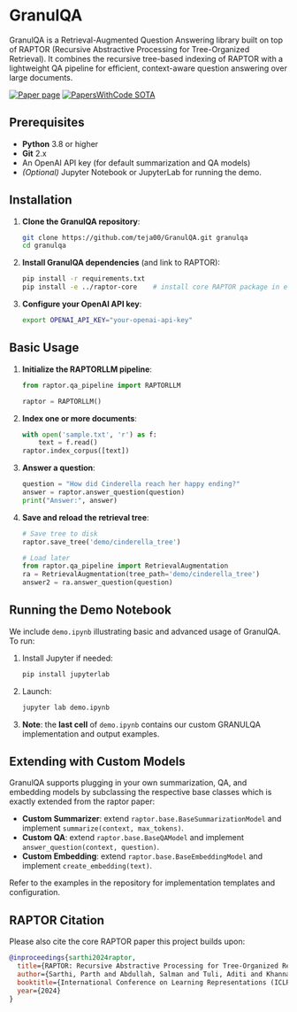 GranulQA
========

GranulQA is a Retrieval-Augmented Question Answering library built on top of RAPTOR (Recursive Abstractive Processing for Tree-Organized Retrieval). It combines the recursive tree-based indexing of RAPTOR with a lightweight QA pipeline for efficient, context-aware question answering over large documents.

[![Paper page](https://huggingface.co/datasets/huggingface/badges/resolve/main/paper-page-sm.svg)](https://huggingface.co/papers/2401.18059)  [![PapersWithCode SOTA](https://img.shields.io/endpoint.svg?url=https://paperswithcode.com/badge/raptor-recursive-abstractive-processing-for/question-answering-on-quality)](https://paperswithcode.com/sota/question-answering-on-quality?p=raptor-recursive-abstractive-processing-for)

## Prerequisites

- **Python** 3.8 or higher  
- **Git** 2.x  
- An OpenAI API key (for default summarization and QA models)  
- *(Optional)* Jupyter Notebook or JupyterLab for running the demo.

## Installation

1. **Clone the GranulQA repository**:
   ```bash
   git clone https://github.com/teja00/GranulQA.git granulqa
   cd granulqa
   ```

2. **Install GranulQA dependencies** (and link to RAPTOR):
   ```bash
   pip install -r requirements.txt
   pip install -e ../raptor-core    # install core RAPTOR package in editable mode
   ```

3. **Configure your OpenAI API key**:
   ```bash
   export OPENAI_API_KEY="your-openai-api-key"
   ```

## Basic Usage

1. **Initialize the RAPTORLLM pipeline**:
   ```python
   from raptor.qa_pipeline import RAPTORLLM

   raptor = RAPTORLLM()
   ```

2. **Index one or more documents**:
   ```python
   with open('sample.txt', 'r') as f:
       text = f.read()
   raptor.index_corpus([text])
   ```

3. **Answer a question**:
   ```python
   question = "How did Cinderella reach her happy ending?"
   answer = raptor.answer_question(question)
   print("Answer:", answer)
   ```

4. **Save and reload the retrieval tree**:
   ```python
   # Save tree to disk
   raptor.save_tree('demo/cinderella_tree')

   # Load later
   from raptor.qa_pipeline import RetrievalAugmentation
   ra = RetrievalAugmentation(tree_path='demo/cinderella_tree')
   answer2 = ra.answer_question(question)
   ```

## Running the Demo Notebook

We include `demo.ipynb` illustrating basic and advanced usage of GranulQA. To run:

1. Install Jupyter if needed:
   ```bash
   pip install jupyterlab
   ```
2. Launch:
   ```bash
   jupyter lab demo.ipynb
   ```
3. **Note**: the **last cell** of `demo.ipynb` contains our custom GRANULQA implementation and output examples.

## Extending with Custom Models

GranulQA supports plugging in your own summarization, QA, and embedding models by subclassing the respective base classes which is exactly extended from the raptor paper:

- **Custom Summarizer**: extend `raptor.base.BaseSummarizationModel` and implement `summarize(context, max_tokens)`.
- **Custom QA**: extend `raptor.base.BaseQAModel` and implement `answer_question(context, question)`.
- **Custom Embedding**: extend `raptor.base.BaseEmbeddingModel` and implement `create_embedding(text)`.

Refer to the examples in the repository for implementation templates and configuration.

## RAPTOR Citation

Please also cite the core RAPTOR paper this project builds upon:

```bibtex
@inproceedings{sarthi2024raptor,
  title={RAPTOR: Recursive Abstractive Processing for Tree-Organized Retrieval},
  author={Sarthi, Parth and Abdullah, Salman and Tuli, Aditi and Khanna, Shubh and Goldie, Anna and Manning, Christopher D.},
  booktitle={International Conference on Learning Representations (ICLR)},
  year={2024}
}
```

